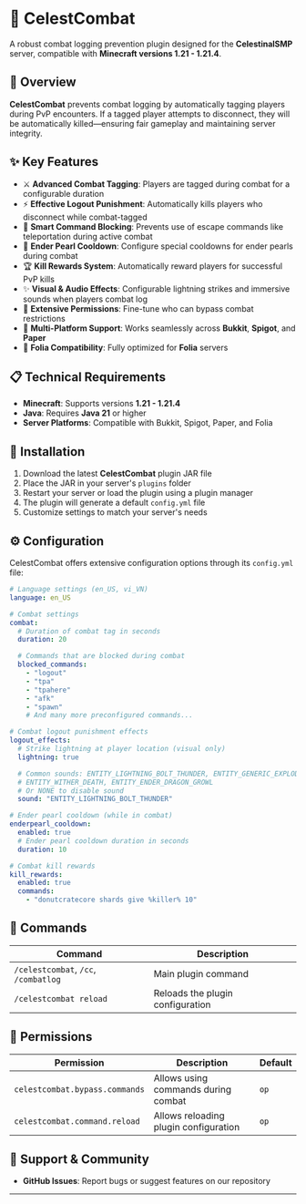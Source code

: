 # 🌟 **CelestCombat**

A robust combat logging prevention plugin designed for the **CelestinalSMP** server, compatible with **Minecraft versions 1.21 - 1.21.4**.

## 📖 **Overview**

**CelestCombat** prevents combat logging by automatically tagging players during PvP encounters. If a tagged player attempts to disconnect, they will be automatically killed—ensuring fair gameplay and maintaining server integrity.

## ✨ **Key Features**

- ⚔️ **Advanced Combat Tagging**: Players are tagged during combat for a configurable duration
- ⚡ **Effective Logout Punishment**: Automatically kills players who disconnect while combat-tagged
- 🛑 **Smart Command Blocking**: Prevents use of escape commands like teleportation during active combat
- 🎯 **Ender Pearl Cooldown**: Configure special cooldowns for ender pearls during combat
- 🏆 **Kill Rewards System**: Automatically reward players for successful PvP kills
- ✨ **Visual & Audio Effects**: Configurable lightning strikes and immersive sounds when players combat log
- 🔧 **Extensive Permissions**: Fine-tune who can bypass combat restrictions
- 🚀 **Multi-Platform Support**: Works seamlessly across **Bukkit**, **Spigot**, and **Paper**
- 🌿 **Folia Compatibility**: Fully optimized for **Folia** servers

## 📋 **Technical Requirements**

- **Minecraft**: Supports versions **1.21 - 1.21.4**
- **Java**: Requires **Java 21** or higher
- **Server Platforms**: Compatible with Bukkit, Spigot, Paper, and Folia

## 🚀 **Installation**

1. Download the latest **CelestCombat** plugin JAR file
2. Place the JAR in your server's `plugins` folder
3. Restart your server or load the plugin using a plugin manager
4. The plugin will generate a default `config.yml` file
5. Customize settings to match your server's needs

## ⚙️ **Configuration**

CelestCombat offers extensive configuration options through its `config.yml` file:

```yaml
# Language settings (en_US, vi_VN)
language: en_US

# Combat settings
combat:
  # Duration of combat tag in seconds
  duration: 20

  # Commands that are blocked during combat
  blocked_commands:
    - "logout"
    - "tpa"
    - "tpahere"
    - "afk"
    - "spawn"
    # And many more preconfigured commands...

# Combat logout punishment effects
logout_effects:
  # Strike lightning at player location (visual only)
  lightning: true

  # Common sounds: ENTITY_LIGHTNING_BOLT_THUNDER, ENTITY_GENERIC_EXPLODE,
  # ENTITY_WITHER_DEATH, ENTITY_ENDER_DRAGON_GROWL
  # Or NONE to disable sound
  sound: "ENTITY_LIGHTNING_BOLT_THUNDER"

# Ender pearl cooldown (while in combat)
enderpearl_cooldown:
  enabled: true
  # Ender pearl cooldown duration in seconds
  duration: 10

# Combat kill rewards
kill_rewards:
  enabled: true
  commands:
    - "donutcratecore shards give %killer% 10"
```

## 🔨 **Commands**

| Command                              | Description |
|--------------------------------------|-------------|
| `/celestcombat`, `/cc`, `/combatlog` | Main plugin command |
| `/celestcombat reload`               | Reloads the plugin configuration |

## 🔑 **Permissions**

| Permission                     | Description | Default |
|--------------------------------|-------------|---------|
| `celestcombat.bypass.commands` | Allows using commands during combat | `op` |
| `celestcombat.command.reload`  | Allows reloading plugin configuration | `op` |

## 💬 **Support & Community**

- **GitHub Issues**: Report bugs or suggest features on our repository

---